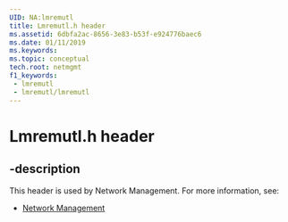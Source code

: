 ```yaml
---
UID: NA:lmremutl
title: Lmremutl.h header
ms.assetid: 6dbfa2ac-8656-3e83-b53f-e924776baec6
ms.date: 01/11/2019
ms.keywords: 
ms.topic: conceptual
tech.root: netmgmt
f1_keywords:
 - lmremutl
 - lmremutl/lmremutl
---
```


# Lmremutl.h header


## -description

This header is used by Network Management. For more information, see:

- [Network Management](../_netmgmt/index.md)

